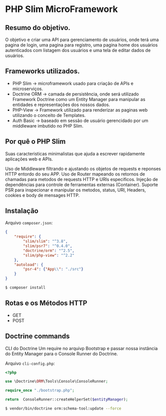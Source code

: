# PHP Slim MicroFramework

## Resumo do objetivo.

O objetivo e criar uma API para gerenciamento de usuários, onde terá uma pagina de login, uma pagina para registro, uma pagina home dos usuários autenticados com listagem dos usuários e uma tela de editar dados de usuários.

## Frameworks utilizados.

* PHP Slim      -> microframework usado para criação de APIs e microserviços.
* Doctrine ORM  -> camada de persistência, onde será utilizado Framework Doctrine como um Entity Manager para manipular as entidades e representações dos nossos dados.
* PHP-View      -> Framework utilizado para renderizar as paginas web utilizando o conceito de Templates.
* Auth Basic    -> baseado em sessão de usuário gerencidado por um middleware imbutido no PHP Slim.

## Por quê o PHP Slim

Suas caracteristicas minimalistas que ajuda a escrever rapidamente aplicações web e APIs.

Uso de Middleware filtrando e ajustando os objetos de requests e reponses HTTP entordo do seu APP.
Uso de Router mapeando os retornos de chamadas para metodos de requests HTTP e URIs especificos.
Injeção de dependências para controle de ferramentas externas (Container).
Suporte PSR para inspecionar e manipular os metodos, status, URI, Headers, cookies e body de mensages HTTP.

## Instalação

Arquivo `composer.json`:

```json
{
    "require": {
        "slim/slim": "^3.8",
        "slim/psr7": "^0.4.0",
        "doctrine/orm": "^2.5",
        "slim/php-view": "^2.2"
    },
    "autoload": {
        "psr-4": {"App\\": "./src"}
    }
}
```

```bash
$ composer install
```

## Rotas e os Métodos HTTP

* GET
* POST

## Doctrine commands

CLI do Doctrine
Um require no arquivp Bootstrap e passar nossa instância do Entity Manager para o Console Runner do Doctrine.

Arquivo `cli-config.php`:

```php
<?php

use \Doctrine\ORM\Tools\Console\ConsoleRunner;

require_once "./bootstrap.php";

return  ConsoleRunner::createHelperSet($entityManager);
```

```bash
$ vendor/bin/doctrine orm:schema-tool:update --force
```